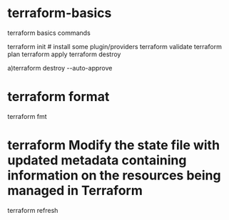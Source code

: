 # terraform-basics
 terraform basics commands

terraform init # install some plugin/providers
terraform validate
terraform plan
terraform apply
terraform destroy 

a)terraform destroy --auto-approve

# terraform format
terraform fmt

# terraform Modify the state file with updated metadata containing information on the resources being managed in Terraform
terraform refresh
